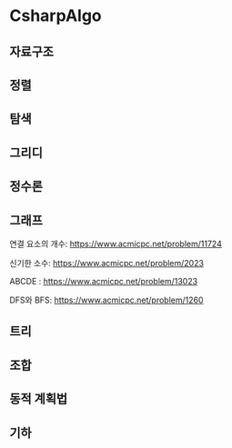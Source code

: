 # CsharpAlgo

## 자료구조

## 정렬

## 탐색

## 그리디

## 정수론

## 그래프

연결 요소의 개수: https://www.acmicpc.net/problem/11724

신기한 소수: https://www.acmicpc.net/problem/2023

ABCDE : https://www.acmicpc.net/problem/13023

DFS와 BFS: https://www.acmicpc.net/problem/1260

## 트리

## 조합

## 동적 계획법

## 기하

